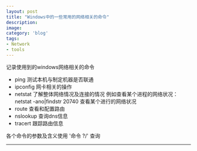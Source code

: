 ```yaml
---
layout: post
title: "Windows中的一些常用的网络相关的命令"
description: 
image: 
category: 'blog'
tags:
- Network
- tools
---
```


记录使用到的windows网络相关的命令

- ping 测试本机与制定机器是否联通
- ipconfig 网卡相关的操作
- netstat 了解整体网络情况及连接的情况   例如查看某个进程的网络状况：netstat -ano|findstr 20740          查看某个进行的网络状况
- route 查看和配置路由
- nslookup 查询dns信息
- tracert 跟踪路由信息

各个命令的参数及含义使用 '命令 ?/' 查询

-----
